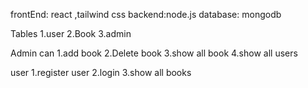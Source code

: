 frontEnd: react ,tailwind css
backend:node.js
database: mongodb

Tables
1.user
2.Book
3.admin

Admin can 
1.add book
2.Delete book
3.show all book
4.show all users

user
1.register user
2.login
3.show all books


